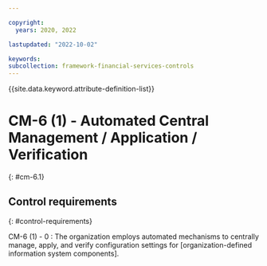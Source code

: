 ```yaml
---

copyright:
  years: 2020, 2022

lastupdated: "2022-10-02"

keywords: 
subcollection: framework-financial-services-controls
---
```


{{site.data.keyword.attribute-definition-list}}

               
# CM-6 (1) - Automated Central Management / Application / Verification
{: #cm-6.1}

## Control requirements
{: #control-requirements}

CM-6 (1) - 0
    : The organization employs automated mechanisms to centrally manage, apply, and verify configuration settings for [organization-defined information system components].



